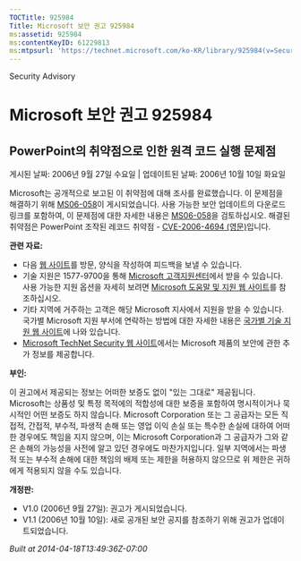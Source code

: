 ```yaml
---
TOCTitle: 925984
Title: Microsoft 보안 권고 925984
ms:assetid: 925984
ms:contentKeyID: 61229813
ms:mtpsurl: 'https://technet.microsoft.com/ko-KR/library/925984(v=Security.10)'
---
```


Security Advisory

Microsoft 보안 권고 925984
==========================

PowerPoint의 취약점으로 인한 원격 코드 실행 문제점
--------------------------------------------------

게시된 날짜: 2006년 9월 27일 수요일 | 업데이트된 날짜: 2006년 10월 10일 화요일

Microsoft는 공개적으로 보고된 이 취약점에 대해 조사를 완료했습니다. 이 문제점을 해결하기 위해 [MS06-058](http://technet.microsoft.com/security/bulletin/ms06-058)이 게시되었습니다. 사용 가능한 보안 업데이트의 다운로드 링크를 포함하여, 이 문제점에 대한 자세한 내용은 [MS06-058](http://technet.microsoft.com/security/bulletin/ms06-058)을 검토하십시오. 해결된 취약점은 PowerPoint 조작된 레코드 취약점 - [CVE-2006-4694 (영문)](http://www.cve.mitre.org/cgi-bin/cvename.cgi?name=cve-2006-4694)입니다.

**관련 자료:**

-   다음 [웹 사이트](https://support.microsoft.com/common/survey.aspx?scid=sw;en;1257&amp;showpage=1&amp;ws=technet&amp;sd=tech)를 방문, 양식을 작성하여 피드백을 보낼 수 있습니다.
-   기술 지원은 1577-9700을 통해 [Microsoft 고객지원센터](http://go.microsoft.com/fwlink/?linkid=21131)에서 받을 수 있습니다. 사용 가능한 지원 옵션을 자세히 보려면 [Microsoft 도움말 및 지원 웹 사이트](http://support.microsoft.com/)를 참조하십시오.
-   기타 지역에 거주하는 고객은 해당 Microsoft 지사에서 지원을 받을 수 있습니다. 국가별 Microsoft 지원 부서에 연락하는 방법에 대한 자세한 내용은 [국가별 기술 지원 웹 사이트](http://go.microsoft.com/fwlink/?linkid=21155)에 나와 있습니다.
-   [Microsoft TechNet Security 웹 사이트](http://www.microsoft.com/korea/technet/security/)에서는 Microsoft 제품의 보안에 관한 추가 정보를 제공합니다.

**부인:**

이 권고에서 제공되는 정보는 어떠한 보증도 없이 "있는 그대로" 제공됩니다. Microsoft는 상품성 및 특정 목적에의 적합성에 대한 보증을 포함하여 명시적이거나 묵시적인 어떤 보증도 하지 않습니다. Microsoft Corporation 또는 그 공급자는 모든 직접적, 간접적, 부수적, 파생적 손해 또는 영업 이익 손실 또는 특수한 손실에 대하여 어떠한 경우에도 책임을 지지 않으며, 이는 Microsoft Corporation과 그 공급자가 그와 같은 손해의 가능성을 사전에 알고 있던 경우에도 마찬가지입니다. 일부 지역에서는 파생적 또는 부수적 손해에 대한 책임의 배제 또는 제한을 허용하지 않으므로 위 제한은 귀하에게 적용되지 않을 수도 있습니다.

**개정판:**

-   V1.0 (2006년 9월 27일): 권고가 게시되었습니다.
-   V1.1 (2006년 10월 10일): 새로 공개된 보안 공지를 참조하기 위해 권고가 업데이트되었습니다.

*Built at 2014-04-18T13:49:36Z-07:00*
